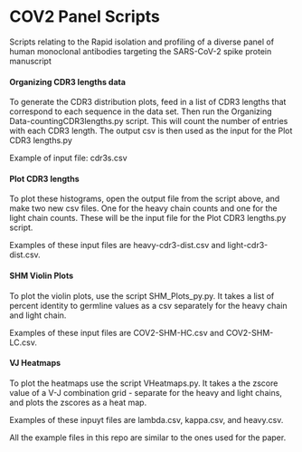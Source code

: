 # COV2 Panel Scripts
Scripts relating to the Rapid isolation and profiling of a diverse panel of human monoclonal antibodies targeting the SARS-CoV-2 spike protein manuscript


#### Organizing CDR3 lengths data

To generate the CDR3 distribution plots, feed in a list of CDR3 lengths that correspond to each sequence in the data set. Then run the Organizing Data-countingCDR3lengths.py script. This will count the number of entries with each CDR3 length. The output csv is then used as the input for the Plot CDR3 lengths.py

Example of input file: cdr3s.csv

#### Plot CDR3 lengths

To plot these histograms, open the output file from the script above, and make two new csv files. One for the heavy chain counts and one for the light chain counts. These will be the input file for the Plot CDR3 lengths.py script. 

Examples of these input files are heavy-cdr3-dist.csv and light-cdr3-dist.csv.

#### SHM Violin Plots

To plot the violin plots, use the script SHM_Plots_py.py. It takes a list of percent identity to germline values as a csv separately for the heavy chain and light chain. 

Examples of these input files are COV2-SHM-HC.csv and COV2-SHM-LC.csv.

#### VJ Heatmaps 

To plot the heatmaps use the script VHeatmaps.py. It takes a the zscore value of a V-J combination grid - separate for the heavy and light chains, and plots the zscores as a heat map. 

Examples of these inpuyt files are lambda.csv, kappa.csv, and heavy.csv. 

All the example files in this repo are similar to the ones used for the paper. 
